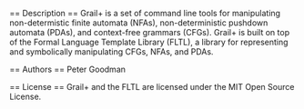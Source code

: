 
== Description ==
Grail+ is a set of command line tools for manipulating non-determistic 
finite automata (NFAs), non-deterministic pushdown automata (PDAs), 
and context-free grammars (CFGs). Grail+ is built on top of the Formal
Language Template Library (FLTL), a library for representing and
symbolically manipulating CFGs, NFAs, and PDAs.

== Authors ==
Peter Goodman

== License ==
Grail+ and the FLTL are licensed under the MIT Open Source License.

